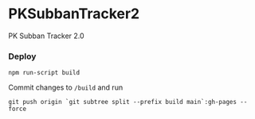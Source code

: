 # PKSubbanTracker2
PK Subban Tracker 2.0

### Deploy
```
npm run-script build
```

Commit changes to `/build` and run
```
git push origin `git subtree split --prefix build main`:gh-pages --force
```

